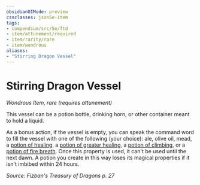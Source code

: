 ```yaml
---
obsidianUIMode: preview
cssclasses: json5e-item
tags:
- compendium/src/5e/ftd
- item/attunement/required
- item/rarity/rare
- item/wondrous
aliases: 
- "Stirring Dragon Vessel"
---
```

# Stirring Dragon Vessel
*Wondrous Item, rare (requires attunement)*  


This vessel can be a potion bottle, drinking horn, or other container meant to hold a liquid.

As a bonus action, if the vessel is empty, you can speak the command word to fill the vessel with one of the following (your choice): ale, olive oil, mead, a [potion of healing](/Systems/5e/items/potion-of-healing.md), a [potion of greater healing](/Systems/5e/items/potion-of-greater-healing.md), a [potion of climbing](/Systems/5e/items/potion-of-climbing.md), or a [potion of fire breath](/Systems/5e/items/potion-of-fire-breath.md). Once this property is used, it can't be used until the next dawn. A potion you create in this way loses its magical properties if it isn't imbibed within 24 hours.

*Source: Fizban's Treasury of Dragons p. 27*